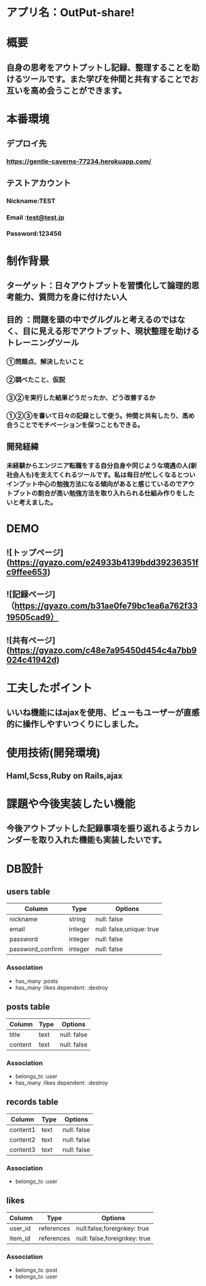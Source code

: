 # アプリ名：OutPut-share!
# 概要
## 自身の思考をアウトプットし記録、整理することを助けるツールです。また学びを仲間と共有することでお互いを高め会うことができます。

# 本番環境
## デプロイ先
### https://gentle-caverns-77234.herokuapp.com/
## テストアカウント
### Nickname:TEST
### Email   :test@test.jp
### Password:123456

# 制作背景
## ターゲット：日々アウトプットを習慣化して論理的思考能力、質問力を身に付けたい人
## 目的     ：問題を頭の中でグルグルと考えるのではなく、目に見える形でアウトプット、現状整理を助けるトレーニングツール
### ①問題点、解決したいこと
### ②調べたこと、仮説
### ③②を実行した結果どうだったか、どう改善するか
### ①②③を書いて日々の記録として使う。仲間と共有したり、高め合うことでモチベーションを保つこともできる。
## 開発経緯
### 未経験からエンジニア転職をする自分自身や同じような境遇の人(新社会人も)を支えてくれるツールです。私は毎日が忙しくなるとついインプット中心の勉強方法になる傾向があると感じているのでアウトプットの割合が高い勉強方法を取り入れられる仕組み作りをしたいと考えました。

# DEMO
## ![トップページ] (https://gyazo.com/e24933b4139bdd39236351fc9ffee653)
## ![記録ページ]（https://gyazo.com/b31ae0fe79bc1ea6a762f3319505cad9）
## ![共有ページ] (https://gyazo.com/c48e7a95450d454c4a7bb9024c41942d)

# 工夫したポイント
## いいね機能にはajaxを使用、ビューもユーザーが直感的に操作しやすいつくりにしました。
# 使用技術(開発環境)
## Haml,Scss,Ruby on Rails,ajax
# 課題や今後実装したい機能
## 今後アウトプットした記録事項を振り返れるようカレンダーを取り入れた機能も実装したいです。
# DB設計
## users table
|Column|Type|Options|
|----|----|------|
|nickname|string|null: false|
|email|integer|null: false,unique: true|
|password|integer|null: false|
|password_confirm|integer|null: false|

### Association
- has_many :posts 
- has_many :likes dependent: :destroy


## posts table
|Column|Type|Options|
|----|----|------|
|title|text|null: false|
|content|text|null: false|

### Association
- belongs_to :user
- has_many :likes dependent: :destroy


## records table
|Column|Type|Options|
|----|----|------|
|content1|text|null: false|
|content2|text|null: false|
|content3|text|null: false|

### Association
- belongs_to :user


## likes
|Column|Type|Options|
|----|----|------|
|user_id|references|null:false,foreignkey: true|
|item_id|references|null: false,foreignkey: true|

### Association
- belongs_to :post
- belongs_to :user